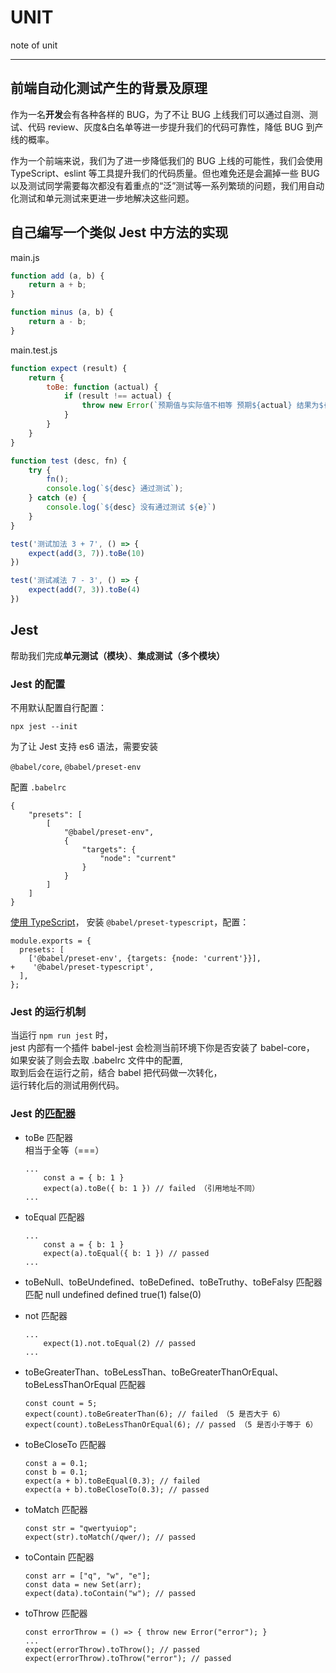 # UNIT
note of unit

---

## 前端自动化测试产生的背景及原理

作为一名**开发**会有各种各样的 BUG，为了不让 BUG 上线我们可以通过自测、测试、代码 review、灰度&白名单等进一步提升我们的代码可靠性，降低 BUG 到产线的概率。

作为一个前端来说，我们为了进一步降低我们的 BUG 上线的可能性，我们会使用 TypeScript、eslint 等工具提升我们的代码质量。但也难免还是会漏掉一些 BUG 以及测试同学需要每次都没有着重点的“泛”测试等一系列繁琐的问题，我们用自动化测试和单元测试来更进一步地解决这些问题。

## 自己编写一个类似 Jest 中方法的实现

main.js
```js
function add (a, b) {
    return a + b;
}

function minus (a, b) {
    return a - b;
}
```

main.test.js
```js
function expect (result) {
    return {
        toBe: function (actual) {
            if (result !== actual) {
                throw new Error(`预期值与实际值不相等 预期${actual} 结果为${result}`)
            }
        }
    }
}

function test (desc, fn) {
    try {
        fn();
        console.log(`${desc} 通过测试`);
    } catch (e) {
        console.log(`${desc} 没有通过测试 ${e}`)
    }
}

test('测试加法 3 + 7', () => {
    expect(add(3, 7)).toBe(10)
})

test('测试减法 7 - 3', () => {
    expect(add(7, 3)).toBe(4)
})
```

## Jest

帮助我们完成**单元测试（模块）**、**集成测试（多个模块）**

### Jest 的配置

不用默认配置自行配置：

`npx jest --init`

为了让 Jest 支持 es6 语法，需要安装 

`@babel/core`, `@babel/preset-env`

配置 `.babelrc`

```
{
    "presets": [
        [
            "@babel/preset-env",
            {
                "targets": {
                    "node": "current"
                }
            }
        ]
    ]
}
```
[使用 TypeScript](https://jestjs.io/docs/en/getting-started.html#using-typescript)， 安装 `@babel/preset-typescript`，配置：

```
module.exports = {
  presets: [
    ['@babel/preset-env', {targets: {node: 'current'}}],
+    '@babel/preset-typescript',
  ],
};
```

### Jest 的运行机制

当运行 `npm run jest` 时，  
jest 内部有一个插件 babel-jest 会检测当前环境下你是否安装了 babel-core，  
如果安装了则会去取 .babelrc 文件中的配置,  
取到后会在运行之前，结合 babel 把代码做一次转化，  
运行转化后的测试用例代码。  

### Jest 的[匹配器](https://jestjs.io/docs/en/expect#methods)

- toBe 匹配器  
    相当于全等（===）
    ```
    ...
        const a = { b: 1 }
        expect(a).toBe({ b: 1 }) // failed （引用地址不同）
    ...
    ```

- toEqual 匹配器  
    ```
    ...
        const a = { b: 1 }
        expect(a).toEqual({ b: 1 }) // passed
    ...
    ```

- toBeNull、toBeUndefined、toBeDefined、toBeTruthy、toBeFalsy 匹配器  
    匹配 null undefined defined true(1) false(0)

- not 匹配器  
    ```
    ...
        expect(1).not.toEqual(2) // passed
    ...
    ```

- toBeGreaterThan、toBeLessThan、toBeGreaterThanOrEqual、toBeLessThanOrEqual 匹配器  
    ```
    const count = 5;
    expect(count).toBeGreaterThan(6); // failed （5 是否大于 6）
    expect(count).toBeLessThanOrEqual(6); // passed （5 是否小于等于 6）
    ```

- toBeCloseTo 匹配器  
    ```
    const a = 0.1;
    const b = 0.1;
    expect(a + b).toBeEqual(0.3); // failed
    expect(a + b).toBeCloseTo(0.3); // passed
    ```

- toMatch 匹配器  
    ```
    const str = "qwertyuiop";
    expect(str).toMatch(/qwer/); // passed
    ```

- toContain 匹配器  
    ```
    const arr = ["q", "w", "e"];
    const data = new Set(arr);
    expect(data).toContain("w"); // passed
    ```

- toThrow 匹配器  
    ```
    const errorThrow = () => { throw new Error("error"); }
    ...
    expect(errorThrow).toThrow(); // passed
    expect(errorThrow).toThrow("error"); // passed
    ```






